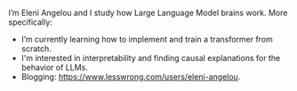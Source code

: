 I’m Eleni Angelou and I study how Large Language Model brains work.
More specifically: 
- I’m currently learning how to implement and train a transformer from scratch. 
- I'm interested in interpretability and finding causal explanations for the behavior of LLMs.
- Blogging: https://www.lesswrong.com/users/eleni-angelou.
